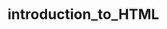 <!-- Following is the Lab based on the lesson Introduction to HTML. Complete the following challenges.

Challenge 1: Add the title to your Page .
Challenge 2: Add your image.
Challenge 3: Add your name using appropriate heading tag
Challenge 4: Add a <p> tag to briefly describe yourself. -->

<!-- Write your code below this comment -->






# introduction_to_HTML
